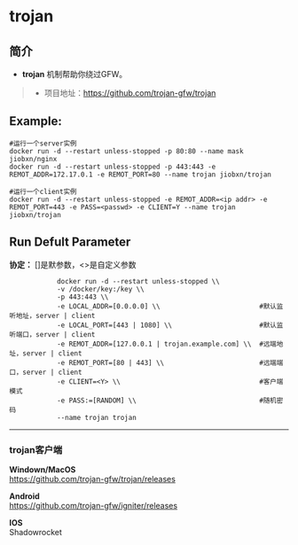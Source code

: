 trojan
===
## 简介
* **trojan** 机制帮助你绕过GFW。
> * 项目地址：https://github.com/trojan-gfw/trojan


## Example:
    
    #运行一个server实例
    docker run -d --restart unless-stopped -p 80:80 --name mask jiobxn/nginx
    docker run -d --restart unless-stopped -p 443:443 -e REMOT_ADDR=172.17.0.1 -e REMOT_PORT=80 --name trojan jiobxn/trojan

    #运行一个client实例
    docker run -d --restart unless-stopped -e REMOT_ADDR=<ip addr> -e REMOT_PORT=443 -e PASS=<passwd> -e CLIENT=Y --name trojan jiobxn/trojan


## Run Defult Parameter
**协定：** []是默参数，<>是自定义参数

				docker run -d --restart unless-stopped \\
				-v /docker/key:/key \\
				-p 443:443 \\
				-e LOCAL_ADDR=[0.0.0.0] \\                         #默认监听地址，server | client
				-e LOCAL_PORT=[443 | 1080] \\                      #默认监听端口，server | client
				-e REMOT_ADDR=[127.0.0.1 | trojan.example.com] \\  #远端地址，server | client
				-e REMOT_PORT=[80 | 443] \\                        #远端端口，server | client
				-e CLIENT=<Y> \\                                   #客户端模式
				-e PASS:=[RANDOM] \\                               #随机密码
				--name trojan trojan

****

### trojan客户端

**Windown/MacOS**  
https://github.com/trojan-gfw/trojan/releases

**Android**  
https://github.com/trojan-gfw/igniter/releases  

**IOS**  
Shadowrocket

